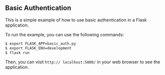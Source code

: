 Basic Authentication
--------------------

This is a simple example of how to use basic authentication in a Flask
application.

To run the example, you can use the following commands:

```bash
$ export FLASK_APP=basic_auth.py
$ export FLASK_ENV=development
$ flask run
```

Then, you can visit `http://
localhost:5000/` in your web browser to see the application.


